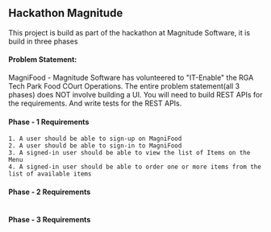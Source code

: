 ## Hackathon Magnitude
This project is build as part of the hackathon at Magnitude Software, it is build in three phases

#### Problem Statement:
MagniFood - Magnitude Software has volunteered to "IT-Enable" the RGA Tech Park Food COurt Operations.
The entire problem statement(all 3 phases) does NOT involve building a UI. You will need to build REST APIs for the requirements. And write tests for the REST APIs.

#### Phase - 1 Requirements
```
1. A user should be able to sign-up on MagniFood
2. A user should be able to sign-in to MagniFood
3. A signed-in user should be able to view the list of Items on the Menu
4. A signed-in user should be able to order one or more items from the list of available items
```
#### Phase - 2 Requirements
```
```
#### Phase - 3 Requirements
```
```
